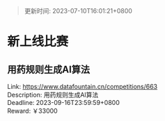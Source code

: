 > 更新时间: 2023-07-10T16:01:21+0800 

# 新上线比赛


## 用药规则生成AI算法
Link: https://www.datafountain.cn/competitions/663  
Description: 用药规则生成AI算法  
Deadline: 2023-09-16T23:59:59+0800  
Reward: ￥33000  

